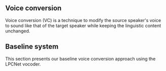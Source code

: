 ## Voice conversion

Voice conversion (VC) is a technique to modify the source speaker's voice to sound like that of the target speaker while keeping the linguistic content unchanged.

## Baseline system

This section presents our baseline voice conversion approach using the LPCNet vocoder.
